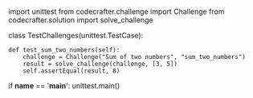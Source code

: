 import unittest
from codecrafter.challenge import Challenge
from codecrafter.solution import solve_challenge

class TestChallenges(unittest.TestCase):

    def test_sum_two_numbers(self):
        challenge = Challenge("Sum of two numbers", "sum_two_numbers")
        result = solve_challenge(challenge, [3, 5])
        self.assertEqual(result, 8)

if __name__ == '__main__':
    unittest.main()
